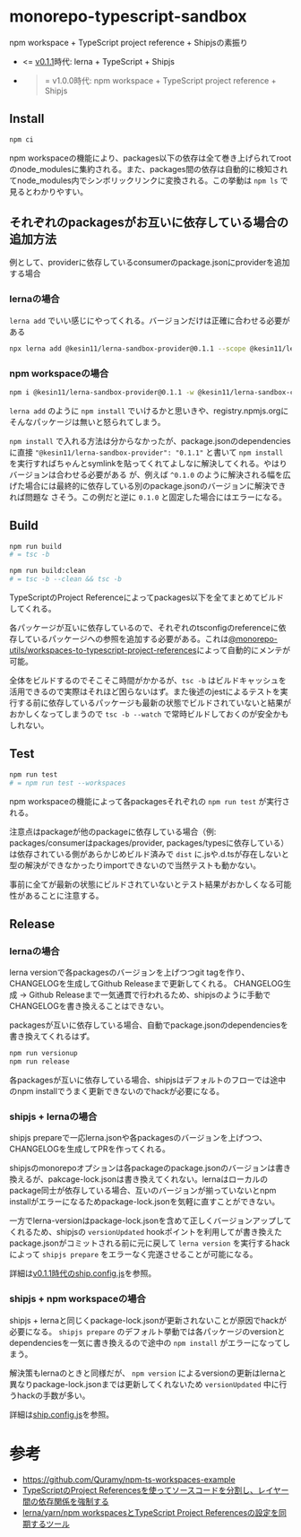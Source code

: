 # monorepo-typescript-sandbox

npm workspace + TypeScript project reference + Shipjsの素振り

- <= [v0.1.1](https://github.com/Kesin11/monorepo-typescript-sandbox/tree/v0.1.1)時代: lerna + TypeScript + Shipjs
- >= v1.0.0時代: npm workspace + TypeScript project reference + Shipjs

## Install
```bash
npm ci
```

npm workspaceの機能により、packages以下の依存は全て巻き上げられてrootのnode_modulesに集約される。また、packages間の依存は自動的に検知されてnode_modules内でシンボリックリンクに変換される。この挙動は `npm ls` で見るとわかりやすい。

## それぞれのpackagesがお互いに依存している場合の追加方法
例として、providerに依存しているconsumerのpackage.jsonにproviderを追加する場合

### lernaの場合
`lerna add` でいい感じにやってくれる。バージョンだけは正確に合わせる必要がある

```bash
npx lerna add @kesin11/lerna-sandbox-provider@0.1.1 --scope @kesin11/lerna-sandbox-consumer
```

### npm workspaceの場合
```bash
npm i @kesin11/lerna-sandbox-provider@0.1.1 -w @kesin11/lerna-sandbox-consumer
```

`lerna add` のように `npm install` でいけるかと思いきや、registry.npmjs.orgにそんなパッケージは無いと怒られてしまう。

`npm install` で入れる方法は分からなかったが、package.jsonのdependenciesに直接 `"@kesin11/lerna-sandbox-provider": "0.1.1"` と書いて `npm install` を実行すればちゃんとsymlinkを貼ってくれてよしなに解決してくれる。やはりバージョンは合わせる必要がある
が、例えば `^0.1.0` のように解決される幅を広げた場合には最終的に依存している別のpackage.jsonのバージョンに解決できれば問題な
さそう。この例だと逆に `0.1.0` と固定した場合にはエラーになる。

## Build
```bash
npm run build
# = tsc -b

npm run build:clean
# = tsc -b --clean && tsc -b
```

TypeScriptのProject Referenceによってpackages以下を全てまとめてビルドしてくれる。

各パッケージが互いに依存しているので、それぞれのtsconfigのreferenceに依存しているパッケージへの参照を追加する必要がある。これは[@monorepo-utils/workspaces-to-typescript-project-references](https://efcl.info/2020/11/23/workspaces-to-typescript-project-references/)によって自動的にメンテが可能。

全体をビルドするのでそこそこ時間がかかるが、`tsc -b` はビルドキャッシュを活用できるので実際はそれほど困らないはず。また後述のjestによるテストを実行する前に依存しているパッケージも最新の状態でビルドされていないと結果がおかしくなってしまうので `tsc -b --watch` で常時ビルドしておくのが安全かもしれない。

## Test
```bash
npm run test
# = npm run test --workspaces
```

npm workspaceの機能によって各packagesそれぞれの `npm run test` が実行される。

注意点はpackageが他のpackageに依存している場合（例: packages/consumerはpackages/provider, packages/typesに依存している）は依存されている側があらかじめビルド済みで `dist` に.jsや.d.tsが存在しないと型の解決ができなかったりimportできないので当然テストも動かない。

事前に全てが最新の状態にビルドされていないとテスト結果がおかしくなる可能性があることに注意する。


## Release
### lernaの場合
lerna versionで各packagesのバージョンを上げつつgit tagを作り、CHANGELOGを生成してGithub Releaseまで更新してくれる。
CHANGELOG生成 -> Github Releaseまで一気通貫で行われるため、shipjsのように手動でCHANGELOGを書き換えることはできない。

packagesが互いに依存している場合、自動でpackage.jsonのdependenciesを書き換えてくれるはず。

```bash
npm run versionup
npm run release
```

各packagesが互いに依存している場合、shipjsはデフォルトのフローでは途中のnpm installでうまく更新できないのでhackが必要になる。

### shipjs + lernaの場合
shipjs prepareで一応lerna.jsonや各packagesのバージョンを上げつつ、CHANGELOGを生成してPRを作ってくれる。

shipjsのmonorepoオプションは各packageのpackage.jsonのバージョンは書き換えるが、pakcage-lock.jsonは書き換えてくれない。lernaはローカルのpackage同士が依存している場合、互いのバージョンが揃っていないとnpm installがエラーになるためpackage-lock.jsonを気軽に直すことができない。

一方でlerna-versionはpackage-lock.jsonを含めて正しくバージョンアップしてくれるため、shipjsの `versionUpdated` hookポイントを利用してが書き換えたpackage.jsonがコミットされる前に元に戻して `lerna version` を実行するhackによって `shipjs prepare` をエラーなく完遂させることが可能になる。

詳細は[v0.1.1時代のship.config.js](https://github.com/Kesin11/monorepo-typescript-sandbox/blob/v0.1.1/ship.config.js)を参照。

### shipjs + npm workspaceの場合
shipjs + lernaと同じくpackage-lock.jsonが更新されないことが原因でhackが必要になる。 `shipjs prepare` のデフォルト挙動では各パッケージのversionとdependenciesを一気に書き換えるので途中の `npm install` がエラーになってしまう。

解決策もlernaのときと同様だが、 `npm version` によるversionの更新はlernaと異なりpackage-lock.jsonまでは更新してくれないため `versionUpdated` 中に行うhackの手数が多い。

詳細は[ship.config.js](./ship.config.js)を参照。

# 参考
- https://github.com/Quramy/npm-ts-workspaces-example
- [TypeScriptのProject Referencesを使ってソースコードを分割し、レイヤー間の依存関係を強制する](https://zenn.dev/katsumanarisawa/articles/58103deb4f12b4)
- [lerna/yarn/npm workspacesとTypeScript Project Referencesの設定を同期するツール](https://efcl.info/2020/11/23/workspaces-to-typescript-project-references/)
